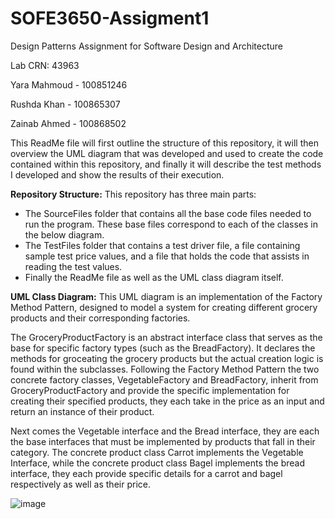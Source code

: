 # SOFE3650-Assigment1
Design Patterns Assignment for Software Design and Architecture

Lab CRN: 43963

Yara Mahmoud - 100851246

Rushda Khan - 100865307

Zainab Ahmed - 100868502

This ReadMe file will first outline the structure of this repository, it will then overview the UML diagram that was developed and used to create the code contained within this repository, and finally it will describe the test methods I developed and show the results of their execution.

**Repository Structure:**
This repository has three main parts:

- The SourceFiles folder that contains all the base code files needed to run the program. These base files correspond to each of the classes in the below diagram.
- The TestFiles folder that contains a test driver file, a file containing sample test price values, and a file that holds the code that assists in reading the test values.
- Finally the ReadMe file as well as the UML class diagram itself.

**UML Class Diagram:**
This UML diagram is an implementation of the Factory Method Pattern, designed to model a system for creating different grocery products and their corresponding factories.

The GroceryProductFactory is an abstract interface class that serves as the base for specific factory types (such as the BreadFactory). It declares the methods for groceating the grocery products but the actual creation logic is found within the subclasses. Following the Factory Method Pattern the two concrete factory classes, VegetableFactory and BreadFactory, inherit from GroceryProductFactory and provide the specific implementation for creating their specified products, they each take in the price as an input and return an instance of their product.

Next comes the Vegetable interface and the Bread interface, they are each the base interfaces that must be implemented by products that fall in their category. The concrete product class Carrot implements the Vegetable Interface, while the concrete product class Bagel implements the bread interface, they each provide specific details for a carrot and bagel respectively as well as their price.


![image](https://github.com/user-attachments/assets/56d0ddc8-1840-492c-b8c9-11b3388c557c)
